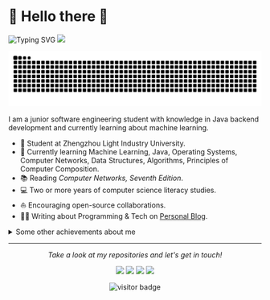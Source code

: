# 🙋 Hello there 👋
![Typing SVG](https://readme-typing-svg.demolab.com/?lines=Welcome+to+the+computer+world+!;Computers+are+not+magic+!)
![](https://s2.loli.net/2024/11/10/8zu59327XwFhUtD.png)

<!-- Snake Code Contribution Map 贪吃蛇代码贡献图 -->
<picture>
  <source media="(prefers-color-scheme: dark)" srcset="https://raw.githubusercontent.com/yzd11/yzd11/output/github-contribution-grid-snake-dark.svg">
  <source media="(prefers-color-scheme: light)" srcset="https://raw.githubusercontent.com/yzd11/yzd11/output/github-contribution-grid-snake.svg">
  <img alt="github contribution grid snake animation" src="https://raw.githubusercontent.com/yzd11/yzd11/output/github-contribution-grid-snake.svg">
</picture>

I am a junior software engineering student with knowledge in Java backend development and currently learning about machine learning.

* 💼 Student at Zhengzhou Light Industry University.
* 🌱 Currently learning Machine Learning, Java, Operating Systems, Computer Networks, Data Structures, Algorithms, Principles of Computer Composition.
* 📚 Reading *Computer Networks, Seventh Edition*.
* 💻 Two or more years of computer science literacy studies.
* ⛵ Encouraging open-source collaborations.
* ✍🏻 Writing about Programming & Tech on [Personal Blog](https://yzd.life/).

<details>
  <summary>Some other achievements about me</summary>
  <br>

* 👑 GitHub statistical reports:

![Metrics](/github-metrics.svg)

![GitHub Stats](https://github-readme-stats-git-masterrstaa-rickstaa.vercel.app/api?username=yzd11&hide_title=true&hide_border=true&show_icons=true&include_all_commits=true&line_height=21&text_color=000&icon_color=000&bg_color=0,ea6161,ffc64d,fffc4d,52fa5a&theme=graywhite) 

![Top Languages](https://github-readme-stats-git-masterrstaa-rickstaa.vercel.app/api/top-langs/?username=yzd11&hide_title=true&hide_border=true&layout=compact&langs_count=6&text_color=000&icon_color=fff&bg_color=0,52fa5a,4dfcff,c64dff&theme=graywhite)

![GitHub Trophy](https://github-profile-trophy.vercel.app/?username=yzd11&column=7)

![Streak Stats](https://streak-stats.demolab.com/?user=yzd11&theme=dark&hide_border=true)

![CSDN Stats](https://stats.justsong.cn/api/leetcode?username=yzd11&cn=true&line_height=21)

![GitHub Activity Graph](https://github-readme-activity-graph.vercel.app/graph?username=yzd11&theme=tokyo-night)

<!-- profile-3d-contrib 3D 贡献图-->
<picture>
  <source media="(prefers-color-scheme: dark)" srcset="/profile-3d-contrib/profile-night-rainbow.svg" />
  <source media="(prefers-color-scheme: light)" srcset="/profile-3d-contrib/profile-gitblock.svg" />
  <img src="/profile-night-rainbow.svg" />
</picture>

</details>

---

<p align="center">
  <i>Take a look at my repositories and let's get in touch!</i>

<p align="center">
<a href="https://github.com/yzd11/yzd11.github.io/"><img src="https://s2.loli.net/2024/11/10/wEHgTzIk3JFoUj9.png"/></a>
<a href="https://blog.csdn.net/yzd111/"><img src="https://s2.loli.net/2024/11/10/iadYOfQu3SnRK1C.png"/></a>
<a href="https://www.yuque.com/yzd11/myblog/"><img src="https://s2.loli.net/2024/11/10/7HwgVvTXDEQc6LC.png"/></a>
<a href="https://yzd.life/"><img src="https://s2.loli.net/2024/11/10/NPKeAzWZsU64kdM.png"/></a>
</p>

<p align="center">
<img src="https://visitor-badge.laobi.icu/badge?page_id=yzd11.yzd11" alt="visitor badge"/>       
</p>

